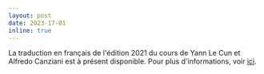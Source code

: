 ```yaml
---
layout: post
date: 2023-17-01
inline: true
---
```


La traduction en français de l'édition 2021 du cours de Yann Le Cun et Alfredo Canziani est à présent disponible. Pour plus d'informations, voir [ici](https://lbourdois.github.io/projects/2_project/).
